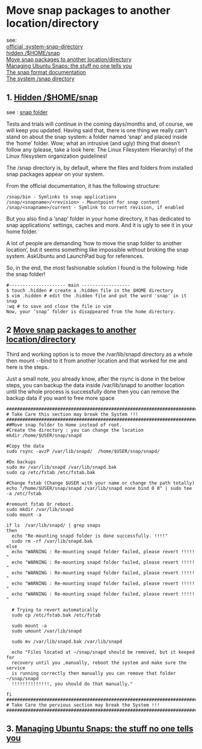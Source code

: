 # Move snap packages to another location/directory

   see:   
   [official :system-snap-directory](https://snapcraft.io/docs/system-snap-directory)  
   [ hidden /$HOME/snap ]( https://cialu.net/how-to-move-snap-folder-away-from-home-location-in-linux/ )  
   [Move snap packages to another location/directory](https://askubuntu.com/questions/1029562/move-snap-packages-to-another-location-directory)  
   [Managing Ubuntu Snaps: the stuff no one tells you](https://hackernoon.com/managing-ubuntu-snaps-the-stuff-no-one-tells-you-625dfbe4b26c)  
   [ The snap format documentation](https://snapcraft.io/docs/snap-format)   
   [The system /snap directory](https://forum.snapcraft.io/t/the-system-snap-directory/2817)  
   

## 1. [Hidden /$HOME/snap](https://cialu.net/how-to-move-snap-folder-away-from-home-location-in-linux/)
   see : [snap folder](https://askubuntu.com/search?q=snap+folder)
    
  Tests and trials will continue in the coming days/months and, of course, we will keep you updated. Having said that, there is one thing we really can’t stand on about the snap system: a folder named ‘snap’ and placed inside the ‘home’ folder. Wow; what an intrusive (and ugly) thing that doesn’t follow any (please, take a look here: The Linux Filesystem Hierarchy) of the Linux filesystem organization guidelines! 

The /snap directory is, by default, where the files and folders from installed snap packages appear on your system.

From the official documentation, it has the following structure:

    /snap/bin - Symlinks to snap applications
    /snap/<snapname>/<revision> - Mountpoint for snap content
    /snap/<snapname>/current - Symlink to current revision, if enabled

  But you also find a ‘snap’ folder in your home directory, it has dedicated to snap applications’ settings, caches and more. And it is ugly to see it in your home folder.

  A lot of people are demanding ‘how to move the snap folder to another location’, but it seems something like impossible without broking the snap system. AskUbuntu and LaunchPad bug for references.

  So, in the end, the most fashionable solution I found is the following: hide the snap folder!
    
    #--------------------- main ------------------
    $ touch .hidden # create a .hidden file in the $HOME directory
    $ vim .hidden # edit the .hidden file and put the word 'snap' in it
    snap
    :wq # to save and close the file in vim
    Now, your ‘snap’ folder is disappeared from the home directory.
    
## 2 [Move snap packages to another location/directory](https://askubuntu.com/questions/1029562/move-snap-packages-to-another-location-directory)
Third and working option is to move the /var/lib/snapd directory as a whole then mount --bind to it from another location and that worked for me and here is the steps.

Just a small note, you already know, after the rsync is done in the below steps, you can backup the data inside /var/lib/snapd to another location until the whole process is successfully done then you can remove the backup data if you want to free more space
   
    ##############################################################################
    # Take Care this section may break the System !!!
    ##############################################################################
    ##Move snap folder to Home instead of root.
    #Create the directory : you can change the location
    mkdir /home/$USER/snap/snapd

    #Copy the data
    sudo rsync -avzP /var/lib/snapd/  /home/$USER/snap/snapd/

    #Do backups
    sudo mv /var/lib/snapd /var/lib/snapd.bak
    sudo cp /etc/fstab /etc/fstab.bak

    #Change fstab (Change $USER with your name or change the path totally)
    echo "/home/$USER/snap/snapd /var/lib/snapd none bind 0 0" | sudo tee -a /etc/fstab

    #remount fstab Or reboot.
    sudo mkdir /var/lib/snapd
    sudo mount -a

    if ls  /var/lib/snapd/ | grep snaps
    then
      echo "Re-mounting snapd folder is done successfully. !!!!"
      sudo rm -rf /var/lib/snapd.bak
    else
      echo "WARNING : Re-mounting snapd folder failed, please revert !!!!! "
      echo "WARNING : Re-mounting snapd folder failed, please revert !!!!! "
      echo "WARNING : Re-mounting snapd folder failed, please revert !!!!! "
      echo "WARNING : Re-mounting snapd folder failed, please revert !!!!! "
      echo "WARNING : Re-mounting snapd folder failed, please revert !!!!! "

      # Trying to revert automatically
      sudo cp /etc/fstab.bak /etc/fstab

      sudo mount -a
      sudo umount /var/lib/snapd

      sudo mv /var/lib/snapd.bak /var/lib/snapd

      echo "Files located at ~/snap/snapd should be removed, but it keeped for
      recovery until you ,manually, reboot the system and make sure the service
      is running correctly then manually you can remove that folder ~/snap/snapd
      !!!!!!!!!!!!!!, you should do that manually."

    fi
    ##############################################################################
    # Take Care the pervious section may break the System !!!
    ##############################################################################


    
## 3. [Managing Ubuntu Snaps: the stuff no one tells you](https://hackernoon.com/managing-ubuntu-snaps-the-stuff-no-one-tells-you-625dfbe4b26c)

